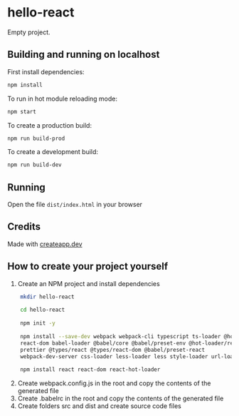 # hello-react

Empty project.

## Building and running on localhost

First install dependencies:

```sh
npm install
```

To run in hot module reloading mode:

```sh
npm start
```

To create a production build:

```sh
npm run build-prod
```

To create a development build:

```sh
npm run build-dev
```

## Running

Open the file `dist/index.html` in your browser

## Credits

Made with [createapp.dev](https://createapp.dev/)

## How to create your project yourself
1. Create an NPM project and install dependencies
```sh
	mkdir hello-react
	
	cd hello-react
	
	npm init -y
	
	npm install --save-dev webpack webpack-cli typescript ts-loader @hot-loader/
	react-dom babel-loader @babel/core @babel/preset-env @hot-loader/react-dom 
	prettier @types/react @types/react-dom @babel/preset-react 
	webpack-dev-server css-loader less-loader less style-loader url-loader
	
	npm install react react-dom react-hot-loader
   ```
2. Create webpack.config.js in the root and copy the contents of the generated file
3. Create .babelrc in the root and copy the contents of the generated file
4. Create folders src and dist and create source code files


